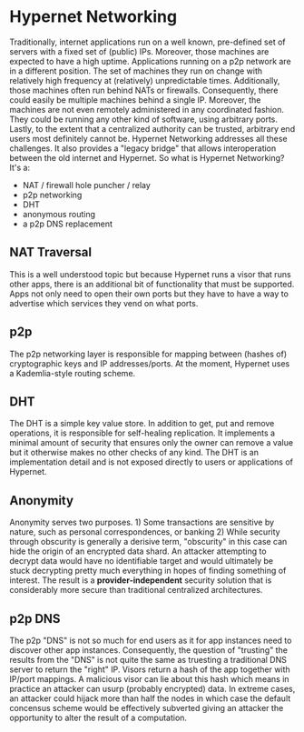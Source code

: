 # Hypernet Networking
Traditionally, internet applications run on a well known, pre-defined set of servers with a fixed set of (public) IPs.  Moreover, those machines are expected to have a high uptime.  Applications running on a p2p network are in a different position.  The set of machines they run on change with relatively high frequency at (relatively) unpredictable times.  Additionally, those machines often run behind NATs or firewalls.  Consequently, there could easily be multiple machines behind a single IP.  Moreover, the machines are not even remotely administered in any coordinated fashion.  They could be running any other kind of software, using arbitrary ports.  Lastly, to the extent that a centralized authority can be trusted, arbitrary end users most definitely cannot be.  Hypernet Networking addresses all these challenges.  It also provides a "legacy bridge" that allows interoperation between the old internet and Hypernet.  So what is Hypernet Networking?  It's a:

- NAT / firewall hole puncher / relay
- p2p networking
- DHT
- anonymous routing
- a p2p DNS replacement

## NAT Traversal
This is a well understood topic but because Hypernet runs a visor that runs other apps, there is an additional bit of functionality that must be supported.  Apps not only need to open their own ports but they have to have a way to advertise which services they vend on what ports.

## p2p
The p2p networking layer is responsible for mapping between (hashes of) cryptographic keys and IP addresses/ports.  At the moment, Hypernet uses a Kademlia-style routing scheme.

## DHT
The DHT is a simple key value store.  In addition to get, put and remove operations, it is responsible for self-healing replication.  It implements a minimal amount of security that ensures only the owner can remove a value but it otherwise makes no other checks of any kind.  The DHT is an implementation detail and is not exposed directly to users or applications of Hypernet.

## Anonymity
Anonymity serves two purposes.  1) Some transactions are sensitive by nature, such as personal correspondences, or banking 2) While security through obscurity is generally a derisive term, "obscurity" in this case can hide the origin of an encrypted data shard.  An attacker attempting to decrypt data would have no identifiable target and would ultimately be stuck decrypting pretty much everything in hopes of finding something of interest.  The result is a **provider-independent** security solution that is considerably more secure than traditional centralized architectures.

## p2p DNS
The p2p "DNS" is not so much for end users as it for app instances need to discover other app instances.  Consequently, the question of "trusting" the results from the "DNS" is not quite the same as truesting a traditional DNS server to return the "right" IP.  Visors return a hash of the app together with IP/port mappings.  A malicious visor can lie about this hash which means in practice an attacker can usurp (probably encrypted) data.  In extreme cases, an attacker could hijack more than half the nodes in which case the default concensus scheme would be effectively subverted giving an attacker the opportunity to alter the result of a computation.
